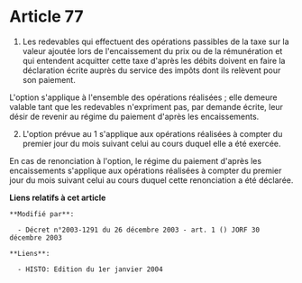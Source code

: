 # Article 77

1. Les redevables qui effectuent des opérations passibles de la taxe sur la valeur ajoutée lors de l'encaissement du prix ou
de la rémunération et qui entendent acquitter cette taxe d'après les débits doivent en faire la déclaration écrite auprès du
service des impôts dont ils relèvent pour son paiement.

L'option s'applique à l'ensemble des opérations réalisées ; elle demeure valable tant que les redevables n'expriment pas, par
demande écrite, leur désir de revenir au régime du paiement d'après les encaissements.

2. L'option prévue au 1 s'applique aux opérations réalisées à compter du premier jour du mois suivant celui au cours duquel
elle a été exercée.

En cas de renonciation à l'option, le régime du paiement d'après les encaissements s'applique aux opérations réalisées à
compter du premier jour du mois suivant celui au cours duquel cette renonciation a été déclarée.

**Liens relatifs à cet article**

	**Modifié par**:

	  - Décret n°2003-1291 du 26 décembre 2003 - art. 1 () JORF 30 décembre 2003

	**Liens**:

	  - HISTO: Edition du 1er janvier 2004
